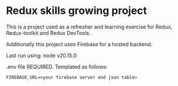 # Redux skills growing project

This is a project used as a refresher and learning exercise for Redux, Redux-toolkit and Redux DevTools.

Additionally this project uses Firebase for a hosted backend.

Last run using:
node v20.15.0

.env file REQUIRED. Templated as follows:

```
FIREBASE_URL=<your firebase server and json table>
```
